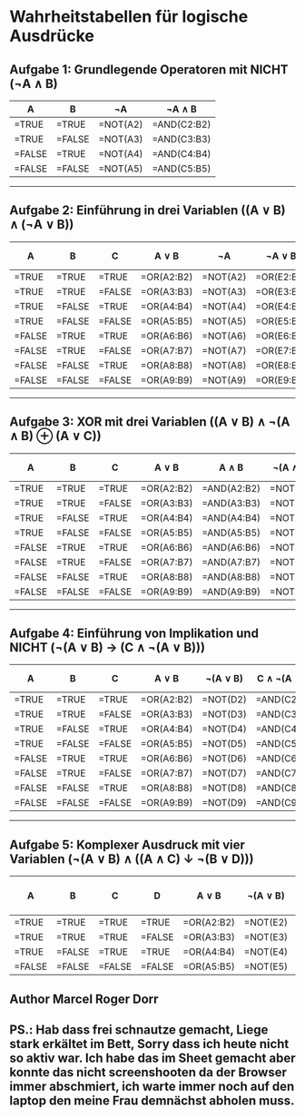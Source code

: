 
# Wahrheitstabellen für logische Ausdrücke

## Aufgabe 1: Grundlegende Operatoren mit NICHT (¬A ∧ B)

| A   | B   | ¬A  | ¬A ∧ B |
|-----|-----|-----|--------|
| =TRUE | =TRUE | =NOT(A2) | =AND(C2:B2) |
| =TRUE | =FALSE| =NOT(A3) | =AND(C3:B3) |
| =FALSE| =TRUE | =NOT(A4) | =AND(C4:B4) |
| =FALSE| =FALSE| =NOT(A5) | =AND(C5:B5) |

---

## Aufgabe 2: Einführung in drei Variablen ((A ∨ B) ∧ (¬A ∨ B))

| A   | B   | C   | A ∨ B | ¬A  | ¬A ∨ B | (A ∨ B) ∧ (¬A ∨ B) |
|-----|-----|-----|-------|-----|--------|--------------------|
| =TRUE | =TRUE | =TRUE  | =OR(A2:B2) | =NOT(A2) | =OR(E2:B2) | =AND(D2:F2) |
| =TRUE | =TRUE | =FALSE | =OR(A3:B3) | =NOT(A3) | =OR(E3:B3) | =AND(D3:F3) |
| =TRUE | =FALSE| =TRUE  | =OR(A4:B4) | =NOT(A4) | =OR(E4:B4) | =AND(D4:F4) |
| =TRUE | =FALSE| =FALSE | =OR(A5:B5) | =NOT(A5) | =OR(E5:B5) | =AND(D5:F5) |
| =FALSE| =TRUE | =TRUE  | =OR(A6:B6) | =NOT(A6) | =OR(E6:B6) | =AND(D6:F6) |
| =FALSE| =TRUE | =FALSE | =OR(A7:B7) | =NOT(A7) | =OR(E7:B7) | =AND(D7:F7) |
| =FALSE| =FALSE| =TRUE  | =OR(A8:B8) | =NOT(A8) | =OR(E8:B8) | =AND(D8:F8) |
| =FALSE| =FALSE| =FALSE | =OR(A9:B9) | =NOT(A9) | =OR(E9:B9) | =AND(D9:F9) |

---

## Aufgabe 3: XOR mit drei Variablen ((A ∨ B) ∧ ¬(A ∧ B) ⊕ (A ∨ C))

| A   | B   | C   | A ∨ B | A ∧ B | ¬(A ∧ B) | (A ∨ B) ∧ ¬(A ∧ B) | A ∨ C | ⊕ |
|-----|-----|-----|-------|-------|----------|---------------------|-------|---|
| =TRUE | =TRUE | =TRUE  | =OR(A2:B2) | =AND(A2:B2) | =NOT(E2) | =AND(D2:F2) | =OR(A2:C2) | =XOR(G2:H2) |
| =TRUE | =TRUE | =FALSE | =OR(A3:B3) | =AND(A3:B3) | =NOT(E3) | =AND(D3:F3) | =OR(A3:C3) | =XOR(G3:H3) |
| =TRUE | =FALSE| =TRUE  | =OR(A4:B4) | =AND(A4:B4) | =NOT(E4) | =AND(D4:F4) | =OR(A4:C4) | =XOR(G4:H4) |
| =TRUE | =FALSE| =FALSE | =OR(A5:B5) | =AND(A5:B5) | =NOT(E5) | =AND(D5:F5) | =OR(A5:C5) | =XOR(G5:H5) |
| =FALSE| =TRUE | =TRUE  | =OR(A6:B6) | =AND(A6:B6) | =NOT(E6) | =AND(D6:F6) | =OR(A6:C6) | =XOR(G6:H6) |
| =FALSE| =TRUE | =FALSE | =OR(A7:B7) | =AND(A7:B7) | =NOT(E7) | =AND(D7:F7) | =OR(A7:C7) | =XOR(G7:H7) |
| =FALSE| =FALSE| =TRUE  | =OR(A8:B8) | =AND(A8:B8) | =NOT(E8) | =AND(D8:F8) | =OR(A8:C8) | =XOR(G8:H8) |
| =FALSE| =FALSE| =FALSE | =OR(A9:B9) | =AND(A9:B9) | =NOT(E9) | =AND(D9:F9) | =OR(A9:C9) | =XOR(G9:H9) |

---

## Aufgabe 4: Einführung von Implikation und NICHT (¬(A ∨ B) → (C ∧ ¬(A ∨ B)))

| A   | B   | C   | A ∨ B | ¬(A ∨ B) | C ∧ ¬(A ∨ B) | ¬(A ∨ B) → (C ∧ ¬(A ∨ B)) |
|-----|-----|-----|-------|----------|--------------|----------------------------|
| =TRUE | =TRUE | =TRUE  | =OR(A2:B2) | =NOT(D2) | =AND(C2:E2) | =IF(E2;F2;TRUE) |
| =TRUE | =TRUE | =FALSE | =OR(A3:B3) | =NOT(D3) | =AND(C3:E3) | =IF(E3;F3;TRUE) |
| =TRUE | =FALSE| =TRUE  | =OR(A4:B4) | =NOT(D4) | =AND(C4:E4) | =IF(E4;F4;TRUE) |
| =TRUE | =FALSE| =FALSE | =OR(A5:B5) | =NOT(D5) | =AND(C5:E5) | =IF(E5;F5;TRUE) |
| =FALSE| =TRUE | =TRUE  | =OR(A6:B6) | =NOT(D6) | =AND(C6:E6) | =IF(E6;F6;TRUE) |
| =FALSE| =TRUE | =FALSE | =OR(A7:B7) | =NOT(D7) | =AND(C7:E7) | =IF(E7;F7;TRUE) |
| =FALSE| =FALSE| =TRUE  | =OR(A8:B8) | =NOT(D8) | =AND(C8:E8) | =IF(E8;F8;TRUE) |
| =FALSE| =FALSE| =FALSE | =OR(A9:B9) | =NOT(D9) | =AND(C9:E9) | =IF(E9:F9;TRUE) |

---

## Aufgabe 5: Komplexer Ausdruck mit vier Variablen (¬(A ∨ B) ∧ ((A ∧ C) ↓ ¬(B ∨ D)))

| A   | B   | C   | D   | A ∨ B | ¬(A ∨ B) | A ∧ C | B ∨ D | ¬(B ∨ D) | (A ∧ C) ↓ ¬(B ∨ D) | ¬(A ∨ B) ∧ ((A ∧ C) ↓ ¬(B ∨ D)) |
|-----|-----|-----|-----|-------|----------|-------|-------|----------|--------------------|---------------------------------|
| =TRUE | =TRUE | =TRUE  | =TRUE  | =OR(A2:B2) | =NOT(E2) | =AND(A2:C2) | =OR(B2:D2) | =NOT(G2) | =NOR(F2:H2) | =AND(F2:I2) |
| =TRUE | =TRUE | =TRUE  | =FALSE | =OR(A3:B3) | =NOT(E3) | =AND(A3:C3) | =OR(B3:D3) | =NOT(G3) | =NOR(F3:H3) | =AND(F3:I3) |
| =TRUE | =FALSE| =TRUE  | =TRUE  | =OR(A4:B4) | =NOT(E4) | =AND(A4:C4) | =OR(B4:D4) | =NOT(G4) | =NOR(F4:H4) | =AND(F4:I4) |
| =FALSE| =FALSE| =FALSE | =FALSE | =OR(A5:B5) | =NOT(E5) | =AND(A5:C5) | =OR(B5:D5) | =NOT(G5) | =NOR(F5:H5) | =AND(F5:I5) |



## Author Marcel Roger Dorr

## PS.: Hab dass frei schnautze gemacht, Liege stark erkältet im Bett, Sorry dass ich heute nicht so aktiv war. Ich habe das im Sheet gemacht aber konnte das nicht screenshooten da der Browser immer abschmiert, ich warte immer noch auf den laptop den meine Frau demnächst abholen muss.
